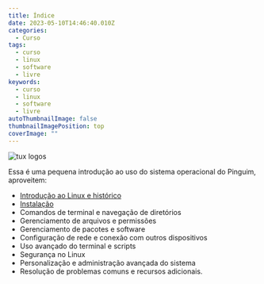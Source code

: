 ```yaml
---
title: Índice
date: 2023-05-10T14:46:40.010Z
categories:
  - Curso
tags:
  - curso
  - linux
  - software
  - livre
keywords:
  - curso
  - linux
  - software
  - livre
autoThumbnailImage: false
thumbnailImagePosition: top
coverImage: ""
---
```

![tux logos](/images/uploads/clipart1290785-copia.png "tux logos")

Essa é uma pequena introdução ao uso do sistema operacional do Pinguim, aproveitem: 

* [Introdução ao Linux e histórico](https://www.nerdseverino.com.br/2023/05/03/1-introdu%C3%A7%C3%A3o-ao-linux-e-hist%C3%B3rico/)
* [Instalação](https://www.nerdseverino.com.br/2023/05/09/2-instala%C3%A7%C3%A3o/)
* Comandos de terminal e navegação de diretórios
* Gerenciamento de arquivos e permissões
* Gerenciamento de pacotes e software
* Configuração de rede e conexão com outros dispositivos
* Uso avançado do terminal e scripts
* Segurança no Linux
* Personalização e administração avançada do sistema
* Resolução de problemas comuns e recursos adicionais.
